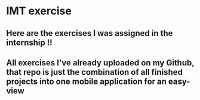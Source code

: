 # IMT exercise

## Here are the exercises I was assigned in the internship !!

## All exercises I've already uploaded on my Github, that repo is just the combination of all finished projects into one mobile application for an easy-view 
